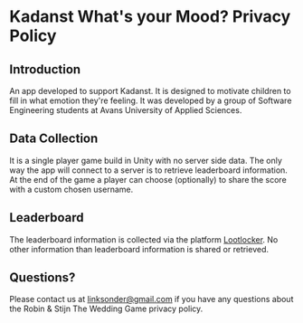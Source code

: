 
# Kadanst What's your Mood? Privacy Policy

## Introduction

An app developed to support Kadanst. It is designed to motivate children to fill in what emotion they're feeling.
It was developed by a group of Software Engineering students at Avans University of Applied Sciences.
  
## Data Collection

It is a single player game build in Unity with no server side data. 
The only way the app will connect to a server is to retrieve leaderboard information. 
At the end of the game a player can choose (optionally) to share the score with a custom chosen username.
  
## Leaderboard
  
The leaderboard information is collected via the platform <a href="https://www.lootlocker.io/">Lootlocker</a>. 
No other information than leaderboard information is shared or retrieved. 
  
## Questions?
Please contact us at linksonder@gmail.com if you have any questions about the Robin & Stijn The Wedding Game privacy policy.

